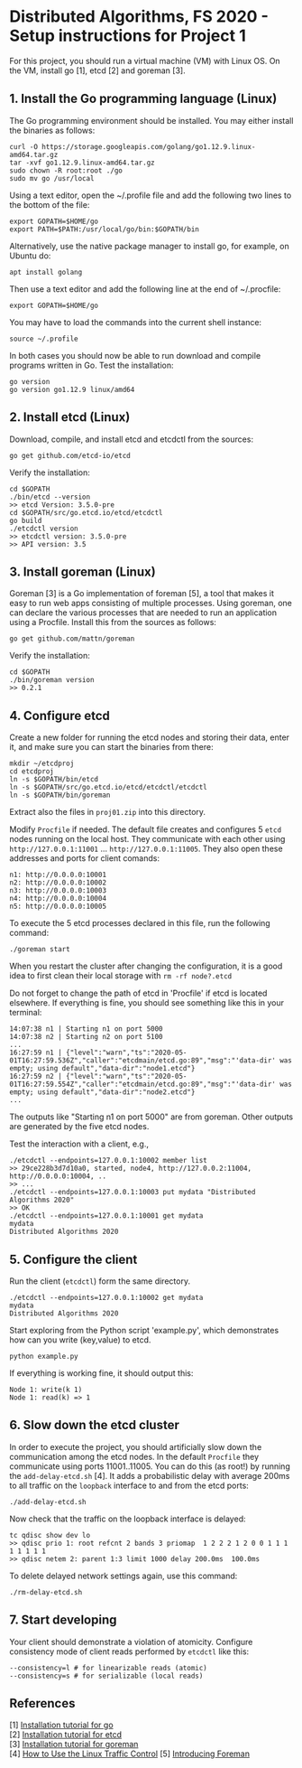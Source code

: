 # Distributed Algorithms, FS 2020 - Setup instructions for Project 1

For this project, you should run a virtual machine (VM) with Linux OS. On the VM, install go [1], etcd [2] and goreman [3]. 


## 1. Install the Go programming language (Linux)

The Go programming environment should be installed. You may either install the binaries as follows:
```
curl -O https://storage.googleapis.com/golang/go1.12.9.linux-amd64.tar.gz
tar -xvf go1.12.9.linux-amd64.tar.gz
sudo chown -R root:root ./go
sudo mv go /usr/local
```
Using a text editor, open the ~/.profile file and add the following two lines to the bottom of the file:
```
export GOPATH=$HOME/go
export PATH=$PATH:/usr/local/go/bin:$GOPATH/bin
```

Alternatively, use the native package manager to install go, for example, on Ubuntu do:
```
apt install golang
```
Then use a text editor and add the following line at the end of ~/.procfile:
```
export GOPATH=$HOME/go
```

You may have to load the commands into the current shell instance:
```
source ~/.profile
```

In both cases you should now be able to run download and compile programs written in Go.  Test the installation:
```
go version
go version go1.12.9 linux/amd64
```


## 2. Install etcd (Linux)

Download, compile, and install etcd and etcdctl from the sources:
```
go get github.com/etcd-io/etcd
```

Verify the installation:
```
cd $GOPATH
./bin/etcd --version
>> etcd Version: 3.5.0-pre
cd $GOPATH/src/go.etcd.io/etcd/etcdctl
go build
./etcdctl version
>> etcdctl version: 3.5.0-pre
>> API version: 3.5
```


## 3. Install goreman (Linux)

Goreman [3] is a Go implementation of foreman [5], a tool that makes it easy to run web apps consisting of multiple processes. Using goreman, one can declare the various processes that are needed to run an application using a Procfile. Install this from the sources as follows:
```
go get github.com/mattn/goreman
```
Verify the installation:
```
cd $GOPATH
./bin/goreman version
>> 0.2.1
```


## 4. Configure etcd 

Create a new folder for running the etcd nodes and storing their data, enter it, and make sure you can start the binaries from there:
```
mkdir ~/etcdproj
cd etcdproj
ln -s $GOPATH/bin/etcd
ln -s $GOPATH/src/go.etcd.io/etcd/etcdctl/etcdctl
ln -s $GOPATH/bin/goreman
```
Extract also the files in `proj01.zip` into this directory.

Modify `Procfile` if needed.  The default file creates and configures 5 `etcd` nodes running on the local host. They communicate with each other using `http://127.0.0.1:11001` ...  `http://127.0.0.1:11005`.  They also open these addresses and ports for client comands:
```
n1: http://0.0.0.0:10001
n2: http://0.0.0.0:10002
n3: http://0.0.0.0:10003
n4: http://0.0.0.0:10004
n5: http://0.0.0.0:10005
```
To execute the 5 etcd processes declared in this file, run the following command:
```
./goreman start
```
When you restart the cluster after changing the configuration, it is a good idea to first clean their local storage with `rm -rf node?.etcd`

Do not forget to change the path of etcd in 'Procfile' if etcd is located elsewhere.  If everything is fine, you should see something like this in your terminal:
```
14:07:38 n1 | Starting n1 on port 5000
14:07:38 n2 | Starting n2 on port 5100
...
16:27:59 n1 | {"level":"warn","ts":"2020-05-01T16:27:59.536Z","caller":"etcdmain/etcd.go:89","msg":"'data-dir' was empty; using default","data-dir":"node1.etcd"}
16:27:59 n2 | {"level":"warn","ts":"2020-05-01T16:27:59.554Z","caller":"etcdmain/etcd.go:89","msg":"'data-dir' was empty; using default","data-dir":"node2.etcd"}
...
```
The outputs like "Starting n1 on port 5000" are from goreman. Other outputs are generated by the five etcd nodes.

Test the interaction with a client, e.g., 
```
./etcdctl --endpoints=127.0.0.1:10002 member list
>> 29ce228b3d7d10a0, started, node4, http://127.0.0.2:11004, http://0.0.0.0:10004, ..
>> ...
./etcdctl --endpoints=127.0.0.1:10003 put mydata "Distributed Algorithms 2020"
>> OK
./etcdctl --endpoints=127.0.0.1:10001 get mydata
mydata
Distributed Algorithms 2020
```


## 5. Configure the client

Run the client (`etcdctl`) form the same directory. 
```
./etcdctl --endpoints=127.0.0.1:10002 get mydata
mydata
Distributed Algorithms 2020
```

Start exploring from the Python script 'example.py', which demonstrates how can you write (key,value) to etcd.
```
python example.py
```
If everything is working fine, it should output this:
```
Node 1: write(k 1)
Node 1: read(k) => 1
```


## 6. Slow down the etcd cluster

In order to execute the project, you should artificially slow down the communication among the etcd nodes. In the default `Procfile` they communicate using ports 11001..11005. You can do this (as root!) by running the `add-delay-etcd.sh` [4].  It adds a probabilistic delay with average 200ms to all traffic on the `loopback` interface to and from the etcd ports:
```
./add-delay-etcd.sh
```
Now check that the traffic on the loopback interface is delayed:
```
tc qdisc show dev lo
>> qdisc prio 1: root refcnt 2 bands 3 priomap  1 2 2 2 1 2 0 0 1 1 1 1 1 1 1 1
>> qdisc netem 2: parent 1:3 limit 1000 delay 200.0ms  100.0ms
```
To delete delayed network settings again, use this command:
```
./rm-delay-etcd.sh
```


## 7. Start developing

Your client should demonstrate a violation of atomicity.  Configure consistency mode of client reads performed by `etcdctl` like this:
```
--consistency=l # for linearizable reads (atomic)
--consistency=s # for serializable (local reads)
```


## References

[1] [Installation tutorial for go](https://www.linode.com/docs/development/go/install-go-on-ubuntu/) \
[2] [Installation tutorial for etcd](https://etcd.io/docs/v3.4.0/dl-build/) \
[3] [Installation tutorial for goreman](https://etcd.io/docs/v3.1.12/dev-guide/local_cluster/) \
[4] [How to Use the Linux Traffic Control](https://netbeez.net/blog/how-to-use-the-linux-traffic-control/)
[5] [Introducing Foreman](http://blog.daviddollar.org/2011/05/06/introducing-foreman.html)
